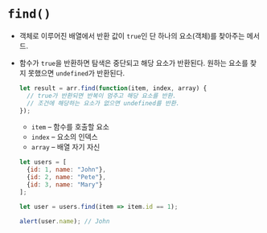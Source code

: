 # `find()`
- 객체로 이루어진 배열에서 반환 값이 `true`인 단 하나의 요소(객체)를 찾아주는 메서드.
- 함수가 `true`을 반환하면 탐색은 중단되고 해당 요소가 반환된다. 원하는 요소를 찾지 못했으면 `undefined`가 반환된다.
    
    ```jsx
    let result = arr.find(function(item, index, array) {
      // true가 반환되면 반복이 멈추고 해당 요소를 반환.
      // 조건에 해당하는 요소가 없으면 undefined를 반환.
    });
    ```
    
    - `item` – 함수를 호출할 요소
    - `index` – 요소의 인덱스
    - `array` – 배열 자기 자신

    
    ```jsx
    let users = [
      {id: 1, name: "John"},
      {id: 2, name: "Pete"},
      {id: 3, name: "Mary"}
    ];
    
    let user = users.find(item => item.id == 1);
    
    alert(user.name); // John
    ```

